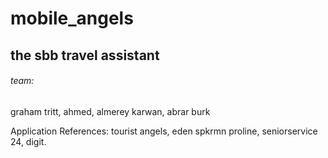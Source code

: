 # mobile_angels
## the sbb travel assistant

###### team: 
graham tritt, ahmed, almerey karwan, abrar burk

Application References:
tourist angels,
eden spkrmn proline,
seniorservice 24,
digit.

